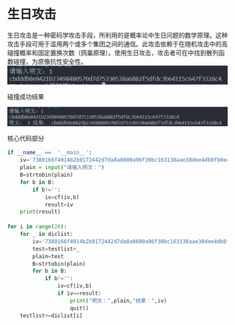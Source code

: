 # 生日攻击

生日攻击是一种密码学攻击手段，所利用的是概率论中生日问题的数学原理。这种攻击手段可用于滥用两个或多个集团之间的通信。此攻击依赖于在随机攻击中的高碰撞概率和固定置换次数（鸽巢原理）。使用生日攻击，攻击者可在中找到散列函数碰撞，为原像抗性安全性。
![成果截图](https://github.com/Silver-Glacier/cryptology/blob/main/sm3%E7%94%9F%E6%97%A5%E6%94%BB%E5%87%BB/png1.png)

碰撞成功结果

![成果截图](https://github.com/Silver-Glacier/cryptology/blob/main/sm3%E7%94%9F%E6%97%A5%E6%94%BB%E5%87%BB/png2.png)


核心代码部分

```python
if __name__ ==  '__main__':
    iv='7380166f4914b2b9172442d7da8a0600a96f30bc163138aae38dee4db0fb0e4e'
    plain = input("请输入明文：")
    B=strtobin(plain)
    for b in B:
        if b!='':
            iv=cf(iv,b)
            result=iv
    print(result)

for i in range(20):
    for _ in diclist:
        iv='7380166f4914b2b9172442d7da8a0600a96f30bc163138aae38dee4db0fb0e4e'
        test=testlist+_
        plain=test
        B=strtobin(plain)
        for b in B:
            if b!='':
                iv=cf(iv,b)
                if iv==result:
                    print("明文：",plain,"结果：",iv)
                    quit()
    testlist+=diclist[i]
```
